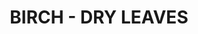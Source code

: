 ---
title: "BIRCH - DRY LEAVES"
price: "TBA"
desc: "Opis nije dostupan"
img_path: "/assets/img/A.MIG-8407.jpg"
brand: AMMO
available: true
cat: "dioramas"
subcat: "LEAVES"
subsubcat: "SS"
---